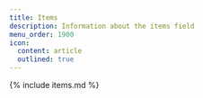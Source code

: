 ```yaml
---
title: Items
description: Information about the items field
menu_order: 1900
icon:
  content: article
  outlined: true
---
```


{% include items.md %}
